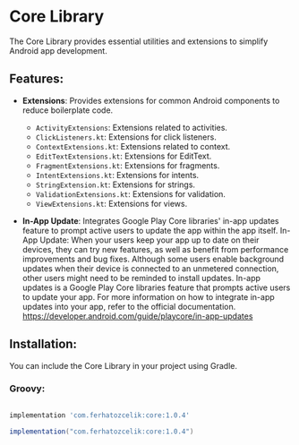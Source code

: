 # Core Library

The Core Library provides essential utilities and extensions to simplify Android app development.

## Features:

- **Extensions**: Provides extensions for common Android components to reduce boilerplate code.
  - `ActivityExtensions`: Extensions related to activities.
  - `ClickListeners.kt`: Extensions for click listeners.
  - `ContextExtensions.kt`: Extensions related to context.
  - `EditTextExtensions.kt`: Extensions for EditText.
  - `FragmentExtensions.kt`: Extensions for fragments.
  - `IntentExtensions.kt`: Extensions for intents.
  - `StringExtension.kt`: Extensions for strings.
  - `ValidationExtensions.kt`: Extensions for validation.
  - `ViewExtensions.kt`: Extensions for views.

- **In-App Update**: Integrates Google Play Core libraries' in-app updates feature to prompt active users to update the app within the app itself.
In-App Update:
When your users keep your app up to date on their devices, they can try new features, as well as benefit from performance improvements and bug fixes. Although some users enable background updates when their device is connected to an unmetered connection, other users might need to be reminded to install updates. In-app updates is a Google Play Core libraries feature that prompts active users to update your app.
For more information on how to integrate in-app updates into your app, refer to the official documentation.
https://developer.android.com/guide/playcore/in-app-updates

## Installation:

You can include the Core Library in your project using Gradle.

### Groovy:

```groovy

implementation 'com.ferhatozcelik:core:1.0.4'

implementation("com.ferhatozcelik:core:1.0.4")

